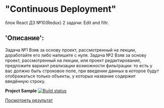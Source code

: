 # "Continuous Deployment"  
блок React ДЗ №10(Redux) 2 задачи: Edit and filtr.

## 'Описание': 
Задача №1 Взяв за основу проект, рассмотренный на лекции, доработайте его либо напишите с нуля.
Задача №2 Взяв за основу проект, рассмотренный на лекции, или проект редактирования, предложите вариант реализации возможности фильтрации: то есть у вас должно быть строковое поле, при введении данных в которое будут отображаться только объекты, у которых название содержит введённую строку.  

**Project Sample** [![Build status](https://ci.appveyor.com/api/projects/status/vndbbl0nd0jqwryg?svg=true)](https://ci.appveyor.com/project/Gronik4/react10redux-edit-filtr)

[Посмотреть результат](https://gronik4.github.io/react10redux.edit-filtr/)

